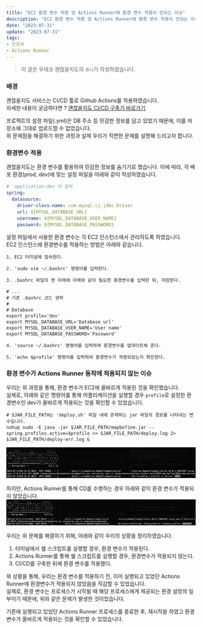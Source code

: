 ```yaml
---
title: "EC2 환경 변수 적용 및 Actions Runner에 환경 변수 적용이 안되는 이슈"
description: "EC2 환경 변수 적용 및 Actions Runner에 환경 변수 적용이 안되는 이슈해결 과정을 정리하였습니다."
date: "2023-07-31"
update: "2023-07-31"
tags:
- 인프라
- Actions Runner
---
```


> 이 글은 우테코 괜찮을지도의 `쥬니`가 작성하였습니다.

### 배경

괜찮을지도 서비스는 CI/CD 툴로 Github Actions를 적용하였습니다.
<br> 자세한 내용이 궁금하다면 ? [괜찮을지도 CI/CD 구축기 바로가기](/contents/posts/github-actions-ci-cd/index.md)

프로젝트의 설정 파일(.yml)은 DB 주소 등 민감한 정보를 담고 있었기 때문에, 이를 저장소에 그대로 업로드할 수 없었습니다.
<br>위 문제점을 해결하기 위한 과정과 실제 우리가 직면한 문제를 설명해 드리고자 합니다.

### 환경변수 적용
괜찮을지도는 환경 변수를 활용하여 민감한 정보를 숨기기로 했습니다.
이에 따라, 각 배포 환경(prod, dev)에 맞는 설정 파일을 아래와 같이 작성하였습니다.
```yaml
# `application-dev`의 일부 
spring:
  datasource:
    driver-class-name: com.mysql.cj.jdbc.Driver
    url: ${MYSQL_DATABASE_URL} 
    username: ${MYSQL_DATABASE_USER_NAME}
    password: ${MYSQL_DATABASE_PASSWORD}
```
설정 파일에서 사용한 환경 변수는 각 EC2 인스턴스에서 관리하도록 하였습니다.
<br>EC2 인스턴스에 환경변수를 적용하는 방법은 아래와 같습니다.

`1. EC2 터미널에 접속한다.`

`2. 'sudo vim ~/.bashrc' 명령어를 입력한다.`

`3. .bashrc 파일의 맨 아래에 아래와 같이 필요한 환경변수를 입력한 뒤, 저장한다.`
```shell
# ...
# 기존 .bashrc 코드 생략 
#
# Database
export profile='dev'
export MYSQL_DATABASE_URL='Database url'
export MYSQL_DATABASE_USER_NAME='User name'
export MYSQL_DATABASE_PASSWORD='Password'
```

`4. 'source ~/.bashrc' 명령어를 입력하여 환경변수를 업데이트해 준다.`

`5. 'echo $profile' 명령어를 입력하여 환경변수가 적용되었는지 확인한다.`

### 환경 변수가 Actions Runner 동작에 적용되지 않는 이슈

우리는 위 과정을 통해, 환경 변수가 EC2에 올바르게 적용된 것을 확인했습니다.
<br>실제로, 아래와 같은 명령어를 통해 어플리케이션을 실행할 경우 `profile`로 설정한 환경변수인 dev가 올바르게 적용되는 것을 확인할 수 있었습니다.
```shell
# $JAR_FILE_PATH는 'deploy.sh' 파일 내에 존재하는 jar 파일의 경로를 나타내는 변수입니다.
nohup sudo -E java -jar $JAR_FILE_PATH/mapbefine.jar --spring.profiles.active=$profile >> $JAR_FILE_PATH/deploy.log 2> $JAR_FILE_PATH/deploy-err.log &
```
![](.index_image/active-profile-dev.png)

하지만, Actions Runner를 통해 CD를 수행하는 경우 아래와 같이 환경 변수가 적용되지 않았습니다.
![](.index_image/active-profile-default.png)

우리는 위 문제를 해결하기 위해, 아래와 같이 우리의 상황을 정리하였습니다.
1. 터미널에서 쉘 스크립트를 실행할 경우, 환경 변수가 적용된다.
2. Actions Runner를 통해 쉘 스크립트를 실행할 경우, 환경변수가 적용되지 않는다.
3. CI/CD를 구축한 뒤에 환경 변수를 적용했다.

위 상황을 통해, 우리는 환경 변수를 적용하기 전, 이미 실행되고 있었던 Actions Runner에 환경변수가 적용되지 않았음을 직감할 수 있었습니다.
<br>실제로, 환경 변수는 프로세스가 시작될 때 해당 프로세스에게 제공되는 환경 설정의 일부이기 때문에, 위와 같은 문제가 발생한 것이었습니다.

기존에 실행되고 있었던 Actions Runner 프로세스를 종료한 후, 재시작을 하였고 환경 변수가 올바르게 적용되는 것을 확인할 수 있었습니다.
